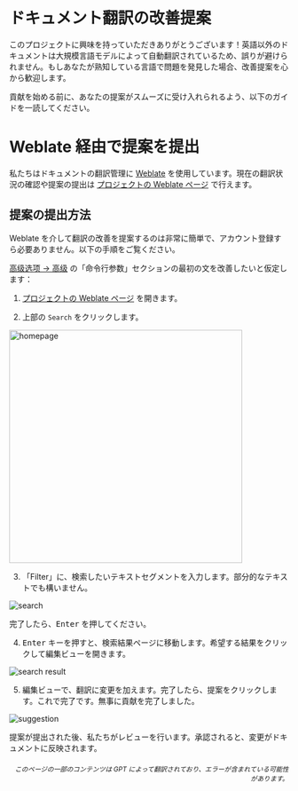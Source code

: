 # ドキュメント翻訳の改善提案

このプロジェクトに興味を持っていただきありがとうございます！英語以外のドキュメントは大規模言語モデルによって自動翻訳されているため、誤りが避けられません。もしあなたが熟知している言語で問題を発見した場合、改善提案を心から歓迎します。

貢献を始める前に、あなたの提案がスムーズに受け入れられるよう、以下のガイドを一読してください。

# Weblate 経由で提案を提出

私たちはドキュメントの翻訳管理に [Weblate](https://weblate.org/) を使用しています。現在の翻訳状況の確認や提案の提出は [プロジェクトの Weblate ページ](https://hosted.weblate.org/projects/pdfmathtranslate-next/) で行えます。

## 提案の提出方法

Weblate を介して翻訳の改善を提案するのは非常に簡単で、アカウント登録すら必要ありません。以下の手順をご覧ください。

[高级选项 → 高级](docs/en/advanced/advanced.md) の「命令行参数」セクションの最初の文を改善したいと仮定します：

1. [プロジェクトの Weblate ページ](https://hosted.weblate.org/projects/pdfmathtranslate-next/) を開きます。

2. 上部の `Search` をクリックします。

<img src="./../../images/weblate/homepage.png" width="420px" alt="homepage"/>

3. 「Filter」に、検索したいテキストセグメントを入力します。部分的なテキストでも構いません。

<img src="./../../images/weblate/search.png" alt="search"/>

完了したら、<kbd>Enter</kbd> を押してください。

4. <kbd>Enter</kbd> キーを押すと、検索結果ページに移動します。希望する結果をクリックして編集ビューを開きます。

<img src="./../../images/weblate/search-result.png" alt="search result"/>

5. 編集ビューで、翻訳に変更を加えます。完了したら、<kbd>提案</kbd>をクリックします。これで完了です。無事に貢献を完了しました。

<img src="./../../images/weblate/suggestion.png" alt="suggestion"/>

提案が提出された後、私たちがレビューを行います。承認されると、変更がドキュメントに反映されます。

<div align="right"> 
<h6><small>このページの一部のコンテンツは GPT によって翻訳されており、エラーが含まれている可能性があります。</small></h6>